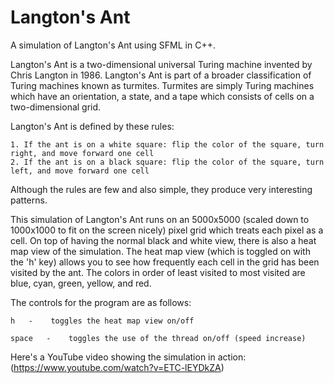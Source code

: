 # Langton's Ant
A simulation of Langton's Ant using SFML in C++.

Langton's Ant is a two-dimensional universal Turing machine invented by Chris Langton in 1986. Langton's Ant is part of a broader classification of Turing machines known as turmites. Turmites are simply Turing machines which have an orientation, a state, and a tape which consists of cells on a two-dimensional grid.

Langton's Ant is defined by these rules:

	1. If the ant is on a white square: flip the color of the square, turn right, and move forward one cell
	2. If the ant is on a black square: flip the color of the square, turn left, and move forward one cell
  
Although the rules are few and also simple, they produce very interesting patterns.

This simulation of Langton's Ant runs on an 5000x5000 (scaled down to 1000x1000 to fit on the screen nicely) pixel grid which treats each pixel as a cell. On top of having the normal black and white view, there is also a heat map view of the simulation. The heat map view (which is toggled on with the 'h' key) allows you to see how frequently each cell in the grid has been visited by the ant. The colors in order of least visited to most visited are blue, cyan, green, yellow, and red.

The controls for the program are as follows:

	h 	-    toggles the heat map view on/off
	
	space 	-    toggles the use of the thread on/off (speed increase)

Here's a YouTube video showing the simulation in action: (https://www.youtube.com/watch?v=ETC-lEYDkZA)
